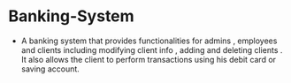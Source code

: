 # Banking-System
- A banking system that provides functionalities for admins , employees and clients including modifying client info , adding and deleting clients . It also allows the client to perform transactions using his debit card or saving account.
